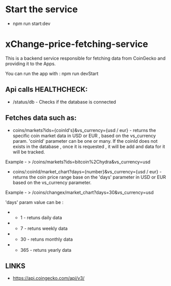 # Start the service
-  npm run start:dev

# xChange-price-fetching-service

This is a backend service responsible for fetching data from CoinGecko and providing it to the Apps.

You can run the app with :  npm run devStart

## Api calls HEALTHCHECK:
- /status/db - Checks if the database is connected

## Fetches data such as:

- coins/markets?ids={coinId's}&vs_currency={usd / eur} - returns the specific coin market data in USD or EUR , based on the vs_currency param.
  'coinId' parameter  can be one or many. If the coinId does not exists in the database , once it is requested , it will be add and data for it will be tracked.

Example - > /coins/markets?ids=bitcoin%2Chydra&vs_currency=usd


- coins/:coinId/market_chart?days={number}&vs_currency={usd / eur} - returns the coin price range base on the 'days' parameter in USD or EUR based on the vs_currency parameter.

Example - > /coins/changex/market_chart?days=30&vs_currency=usd

'days' param value can be :
- - 1 - retuns daily data
- - 7 - retuns weekly data
- - 30 - retuns monthly data
- - 365 - retuns yearly data

## LINKS

- https://api.coingecko.com/api/v3/
